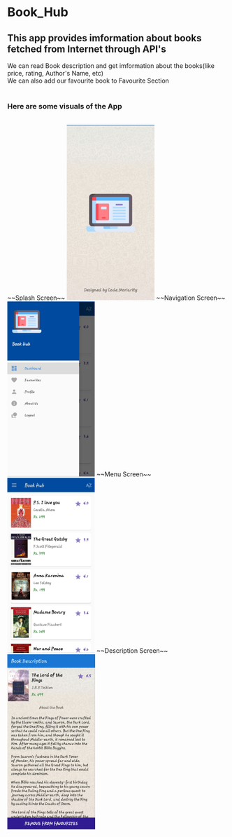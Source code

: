 # Book_Hub
## This app provides imformation about books fetched from Internet through API's </br>
We can read Book description and get imformation about the books(like price, rating, Author's Name, etc)</br>
We can also add our favourite book to Favourite Section
</br>
</br>

### Here are some visuals of the App
</br>
~~Splash Screen~~
<img src="images/splashScreen.jpg" height="400">  
~~Navigation Screen~~
<img src="images/navigationScreen.jpg" height="400">  
~~Menu Screen~~
<img src="images/menuScreen.jpg" height="400"> 
~~Description Screen~~
<img src="images/descriptionScreen.jpg" height="400">  

